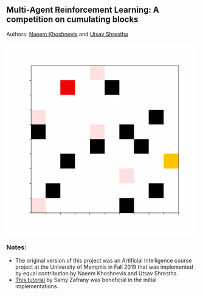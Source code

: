 ## Multi-Agent Reinforcement Learning: A competition on cumulating blocks
Authors: [Naeem Khoshnevis](https://github.com/Naeemkh) and [Utsav Shrestha](https://github.com/ushrstha)

![Qlearning Demo](animation_test.gif)

### Notes:
- The original version of this project was an Artificial Intelligence course project at the University of Memphis in Fall 2019 that was implemented by equal contribution by Naeem Khoshnevis and Utsav Shrestha. 
- [This tutorial](https://www.samyzaf.com/ML/rl/qmaze.html) by Samy Zafrany was beneficial in the initial implementations.    
